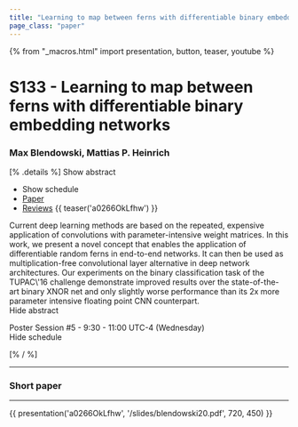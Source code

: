 ```yaml
---
title: "Learning to map between ferns with differentiable binary embedding networks"
page_class: "paper"
---
```


{% from "_macros.html" import presentation, button, teaser, youtube %}

# S133 - Learning to map between ferns with differentiable binary embedding networks

### Max Blendowski, Mattias P. Heinrich

[% .details %]
<a class="toggle_visibility" data-selector=".abstract" data-level="3">Show abstract</a>
- <a class="toggle_visibility" data-selector=".schedule" data-level="3">Show schedule</a>
- <a href="https://openreview.net/pdf?id=EiT7GQAj-T">Paper</a>
- <a href="https://openreview.net/forum?id=EiT7GQAj-T">Reviews</a>
{{ teaser('a0266OkLfhw') }}

<p>
    <span class="abstract">
        Current deep learning methods are based on the repeated, expensive application of convolutions with parameter-intensive weight matrices. In this work, we present a novel concept that enables the application of differentiable random ferns in end-to-end networks. It can then be used as multiplication-free convolutional layer alternative in deep network architectures. Our experiments on the binary classification task of the TUPAC\'16 challenge demonstrate improved results over the state-of-the-art binary XNOR net and only slightly worse performance than its 2x more parameter intensive floating point CNN counterpart. 
        <br>
        <span class="actions"><a class="toggle_visibility" data-level="2">Hide abstract</a></span>
    </span>
</p>

<p>
    <span class="schedule">
        Poster Session #5  - 9:30 - 11:00 UTC-4 (Wednesday)
        <br>
        <span class="actions"><a class="toggle_visibility" data-level="2">Hide schedule</a></span>
    </span>
</p>

<!-- {{ button("Access paper channel", "https://chat.midl.io/channel/s133") }} -->
[% / %]

---

### Short paper

---

{{ presentation('a0266OkLfhw', '/slides/blendowski20.pdf', 720, 450) }}